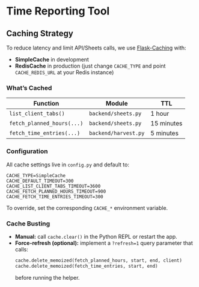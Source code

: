 # Time Reporting Tool

## Caching Strategy

To reduce latency and limit API/Sheets calls, we use [Flask-Caching](https://flask-caching.readthedocs.io/) with:

- **SimpleCache** in development  
- **RedisCache** in production (just change `CACHE_TYPE` and point `CACHE_REDIS_URL` at your Redis instance)

### What’s Cached

| Function                     | Module                | TTL           |
|------------------------------|-----------------------|---------------|
| `list_client_tabs()`         | `backend/sheets.py`   | 1 hour        |
| `fetch_planned_hours(...)`   | `backend/sheets.py`   | 15 minutes    |
| `fetch_time_entries(...)`    | `backend/harvest.py`  | 5 minutes     |

### Configuration

All cache settings live in `config.py` and default to:

```env
CACHE_TYPE=SimpleCache
CACHE_DEFAULT_TIMEOUT=300
CACHE_LIST_CLIENT_TABS_TIMEOUT=3600
CACHE_FETCH_PLANNED_HOURS_TIMEOUT=900
CACHE_FETCH_TIME_ENTRIES_TIMEOUT=300
```

To override, set the corresponding `CACHE_*` environment variable.

### Cache Busting

- **Manual:** call `cache.clear()` in the Python REPL or restart the app.  
- **Force-refresh (optional):** implement a `?refresh=1` query parameter that calls:
  ```python
  cache.delete_memoized(fetch_planned_hours, start, end, client)
  cache.delete_memoized(fetch_time_entries, start, end)
  ```
  before running the helper.
